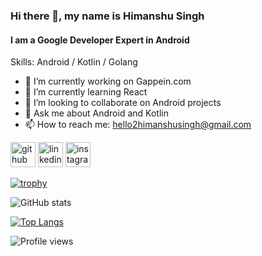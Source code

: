 ### Hi there 👋, my name is Himanshu Singh
#### I am a Google Developer Expert in Android

Skills: Android / Kotlin / Golang

- 🔭 I’m currently working on Gappein.com 
- 🌱 I’m currently learning React 
- 👯 I’m looking to collaborate on Android projects 
- 💬 Ask me about Android and Kotlin 
- 📫 How to reach me: hello2himanshusingh@gmail.com 


[<img src='https://cdn.jsdelivr.net/npm/simple-icons@3.0.1/icons/github.svg' alt='github' height='40'>](https://github.com/hi-manshu)  [<img src='https://cdn.jsdelivr.net/npm/simple-icons@3.0.1/icons/linkedin.svg' alt='linkedin' height='40'>](https://www.linkedin.com/in/himanshoe-singh/)  [<img src='https://cdn.jsdelivr.net/npm/simple-icons@3.0.1/icons/instagram.svg' alt='instagram' height='40'>](https://www.instagram.com/hi_man_shoe/)  

[![trophy](https://github-profile-trophy.vercel.app/?username=hi-manshu)](https://github.com/ryo-ma/github-profile-trophy)

![GitHub stats](https://github-readme-stats.vercel.app/api?username=hi-manshu&show_icons=true)  

[![Top Langs](https://github-readme-stats.vercel.app/api/top-langs/?username=hi-manshu)](https://github.com/anuraghazra/github-readme-stats)

![Profile views](https://gpvc.arturio.dev/hi-manshu)  
